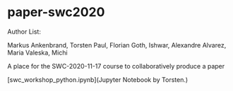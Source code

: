 # paper-swc2020

Author List:

Markus Ankenbrand, Torsten Paul, Florian Goth, Ishwar, Alexandre Alvarez, Maria Valeska, Michi

A place for the SWC-2020-11-17 course to collaboratively produce a paper

[swc_workshop_python.ipynb](Jupyter Notebook by Torsten.)


